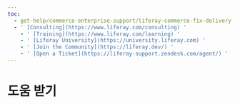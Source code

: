 ```yaml
---
toc:
  - get-help/commerce-enterprise-support/liferay-commerce-fix-delivery-method.md
  - ' [Consulting](https://www.liferay.com/consulting) '
    - ' [Training](https://www.liferay.com/learning) '
    - ' [Liferay University](https://university.liferay.com) '
    - ' [Join the Community](https://liferay.dev/) '
    - ' [Open a Ticket](https://liferay-support.zendesk.com/agent/) '
---
```

# 도움 받기
